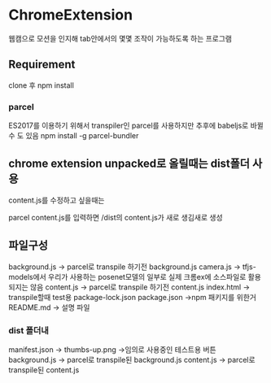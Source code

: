 # ChromeExtension
웹캠으로 모션을 인지해 tab안에서의 몇몇 조작이 가능하도록 하는 프로그램

## Requirement
clone 후
npm install

### parcel
ES2017를 이용하기 위해서 transpiler인 parcel를 사용하지만 추후에 babeljs로 바뀔 수 도 있음
npm install -g parcel-bundler


## chrome extension unpacked로 올릴때는 dist폴더 사용

content.js를 수정하고 싶을때는

parcel content.js를 입력하면
/dist의 content.js가 새로 생김새로 생성

## 파일구성

background.js -> parcel로 transpile 하기전 background.js
camera.js -> tfjs-models에서 우리가 사용하는 posenet모델의 일부로 실제 크롬ex에 소스파일로 활용되지는 않음
content.js -> parcel로 transpile 하기전 content.js
index.html -> transpile할때 test용
package-lock.json 
package.json ->npm 패키지를 위한거
README.md -> 설명 파일

### dist 폴더내
manifest.json ->
thumbs-up.png ->임의로 사용중인 테스트용 버튼
background.js -> parcel로 transpile된 background.js
content.js -> parcel로 transpile된 content.js
